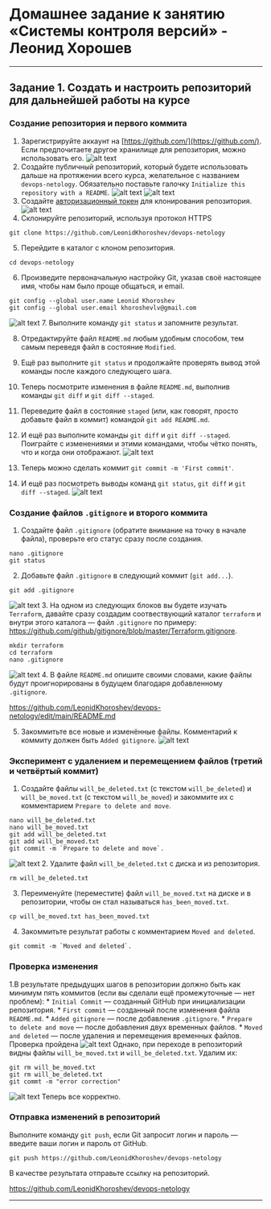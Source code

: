 # Домашнее задание к занятию «Системы контроля версий» - Леонид Хорошев

   
------

## Задание 1. Создать и настроить репозиторий для дальнейшей работы на курсе

### Создание репозитория и первого коммита

1. Зарегистрируйте аккаунт на [https://github.com/](https://github.com/). Если предпочитаете другое хранилище для репозитория, можно использовать его.
![alt text](https://github.com/LeonidKhoroshev/sysadm-homeworks/blob/devsys10/git1/git1.1.png)
2. Создайте публичный репозиторий, который будете использовать дальше на протяжении всего курса, желательное с названием `devops-netology`.
   Обязательно поставьте галочку `Initialize this repository with a README`.
![alt text](https://github.com/LeonidKhoroshev/sysadm-homeworks/blob/devsys10/git1/git1.2.png)
![alt text](https://github.com/LeonidKhoroshev/sysadm-homeworks/blob/devsys10/git1/git1.3.png)      
3. Создайте [авторизационный токен](https://docs.github.com/en/authentication/keeping-your-account-and-data-secure/creating-a-personal-access-token) для клонирования репозитория.
![alt text](https://github.com/LeonidKhoroshev/sysadm-homeworks/blob/devsys10/git1/git1.4.png)
4. Склонируйте репозиторий, используя протокол HTTPS 
```
git clone https://github.com/LeonidKhoroshev/devops-netology
```
5. Перейдите в каталог с клоном репозитория.
```
cd devops-netology
```
6. Произведите первоначальную настройку Git, указав своё настоящее имя, чтобы нам было проще общаться, и email.
```
git config --global user.name Leonid Khoroshev
git config --global user.email khoroshevlv@gmail.com
```
![alt text](https://github.com/LeonidKhoroshev/sysadm-homeworks/blob/devsys10/git1/git1.12.png)
7. Выполните команду `git status` и запомните результат.

8. Отредактируйте файл `README.md` любым удобным способом, тем самым переведя файл в состояние `Modified`.
   
9. Ещё раз выполните `git status` и продолжайте проверять вывод этой команды после каждого следующего шага.

10. Теперь посмотрите изменения в файле `README.md`, выполнив команды `git diff` и `git diff --staged`.
    
11. Переведите файл в состояние `staged` (или, как говорят, просто добавьте файл в коммит) командой `git add README.md`.
    
12. И ещё раз выполните команды `git diff` и `git diff --staged`. Поиграйте с изменениями и этими командами, чтобы чётко понять, что и когда они отображают.
![alt text](https://github.com/LeonidKhoroshev/sysadm-homeworks/blob/devsys10/git1/git1.5.png)
13. Теперь можно сделать коммит `git commit -m 'First commit'`.
   
14. И ещё раз посмотреть выводы команд `git status`, `git diff` и `git diff --staged`.
![alt text](https://github.com/LeonidKhoroshev/sysadm-homeworks/blob/devsys10/git1/git1.6.png)

### Создание файлов `.gitignore` и второго коммита

1. Создайте файл `.gitignore` (обратите внимание на точку в начале файла), проверьте его статус сразу после создания.
```
nano .gitignore
git status
``` 
2. Добавьте файл `.gitignore` в следующий коммит (`git add...`).
```
git add .gitignore
```
![alt text](https://github.com/LeonidKhoroshev/sysadm-homeworks/blob/devsys10/git1/git1.7.png)
3. На одном из следующих блоков вы будете изучать `Terraform`, давайте сразу создадим соотвествующий каталог `terraform` и внутри этого каталога — файл `.gitignore` по примеру: https://github.com/github/gitignore/blob/master/Terraform.gitignore.
```
mkdir terraform
cd terraform
nano .gitignore
```
![alt text](https://github.com/LeonidKhoroshev/sysadm-homeworks/blob/devsys10/git1/git1.8.png)
4. В файле `README.md` опишите своими словами, какие файлы будут проигнорированы в будущем благодаря добавленному `.gitignore`.

https://github.com/LeonidKhoroshev/devops-netology/edit/main/README.md

5. Закоммитьте все новые и изменённые файлы. Комментарий к коммиту должен быть `Added gitignore`.
![alt text](https://github.com/LeonidKhoroshev/sysadm-homeworks/blob/devsys10/git1/git1.9.png)

### Эксперимент с удалением и перемещением файлов (третий и четвёртый коммит)

1. Создайте файлы `will_be_deleted.txt` (с текстом `will_be_deleted`) и `will_be_moved.txt` (с текстом `will_be_moved`) и закоммите их с комментарием `Prepare to delete and move`.
```
nano will_be_deleted.txt
nano will_be_moved.txt
git add will_be_deleted.txt
git add will_be_moved.txt
git commit -m `Prepare to delete and move`.
```
![alt text](https://github.com/LeonidKhoroshev/sysadm-homeworks/blob/devsys10/git1/git1.10.png)
2. Удалите файл `will_be_deleted.txt` с диска и из репозитория.
```
rm will_be_deleted.txt
```
3. Переименуйте (переместите) файл `will_be_moved.txt` на диске и в репозитории, чтобы он стал называться `has_been_moved.txt`.
```
cp will_be_moved.txt has_been_moved.txt
```
4. Закоммитьте результат работы с комментарием `Moved and deleted`.
```
git commit -m `Moved and deleted`.
```

### Проверка изменения

1.В результате предыдущих шагов в репозитории должно быть как минимум пять коммитов (если вы сделали ещё промежуточные — нет проблем):
    * `Initial Commit` — созданный GitHub при инициализации репозитория. 
    * `First commit` — созданный после изменения файла `README.md`.
    * `Added gitignore` — после добавления `.gitignore`.
    * `Prepare to delete and move` — после добавления двух временных файлов.
    * `Moved and deleted` — после удаления и перемещения временных файлов.
Проверка пройдена
![alt text](https://github.com/LeonidKhoroshev/sysadm-homeworks/blob/devsys10/git1/git1.11.png)
Однако, при переходе в репозиторий видны файлы `will_be_moved.txt` и `will_be_deleted.txt`. Удалим их:
```
git rm will_be_moved.txt
git rm will_be_deleted.txt
git commt -m "error correction"
```
![alt text](https://github.com/LeonidKhoroshev/sysadm-homeworks/blob/devsys10/git1/git1.13.png)
Теперь все корректно.

### Отправка изменений в репозиторий

Выполните команду `git push`, если Git запросит логин и пароль — введите ваши логин и пароль от GitHub. 
```
git push https://github.com/LeonidKhoroshev/devops-netology
```
В качестве результата отправьте ссылку на репозиторий.

https://github.com/LeonidKhoroshev/devops-netology

----
